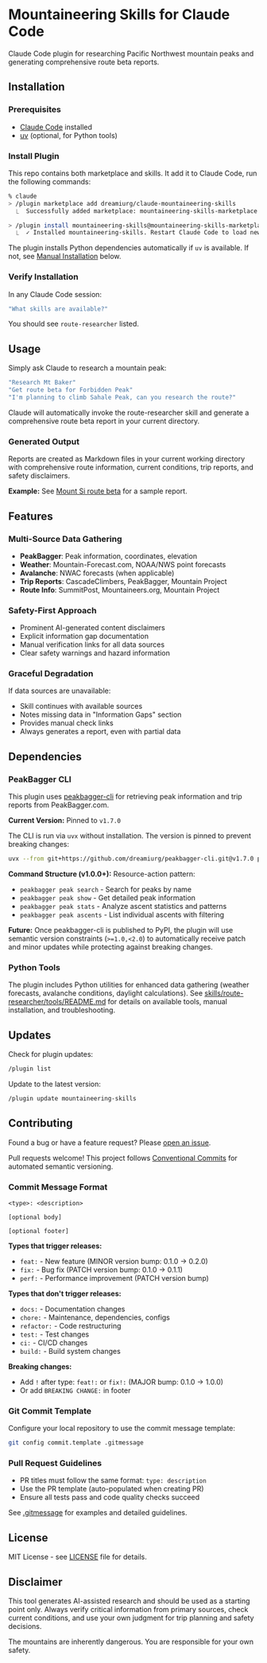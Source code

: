 # Mountaineering Skills for Claude Code

Claude Code plugin for researching Pacific Northwest mountain peaks and generating comprehensive route beta reports.

## Installation

### Prerequisites

- [Claude Code](https://docs.claude.com/claude-code) installed
- [uv](https://docs.astral.sh/uv/) (optional, for Python tools)

### Install Plugin

This repo contains both marketplace and skills. It add it to Claude Code, run the following commands:

```bash
% claude
> /plugin marketplace add dreamiurg/claude-mountaineering-skills
  ⎿  Successfully added marketplace: mountaineering-skills-marketplace

> /plugin install mountaineering-skills@mountaineering-skills-marketplace
  ⎿  ✓ Installed mountaineering-skills. Restart Claude Code to load new plugins.
```

The plugin installs Python dependencies automatically if `uv` is available. If not, see [Manual Installation](#manual-installation) below.

### Verify Installation

In any Claude Code session:

```bash
"What skills are available?"
```

You should see `route-researcher` listed.

## Usage

Simply ask Claude to research a mountain peak:

```bash
"Research Mt Baker"
"Get route beta for Forbidden Peak"
"I'm planning to climb Sahale Peak, can you research the route?"
```

Claude will automatically invoke the route-researcher skill and generate a comprehensive route beta report in your current directory.

### Generated Output

Reports are created as Markdown files in your current working directory with comprehensive route information, current conditions, trip reports, and safety disclaimers.

**Example:** See [Mount Si route beta](skills/route-researcher/examples/2025-10-23-mount-si.md) for a sample report.

## Features

### Multi-Source Data Gathering

- **PeakBagger**: Peak information, coordinates, elevation
- **Weather**: Mountain-Forecast.com, NOAA/NWS point forecasts
- **Avalanche**: NWAC forecasts (when applicable)
- **Trip Reports**: CascadeClimbers, PeakBagger, Mountain Project
- **Route Info**: SummitPost, Mountaineers.org, Mountain Project

### Safety-First Approach

- Prominent AI-generated content disclaimers
- Explicit information gap documentation
- Manual verification links for all data sources
- Clear safety warnings and hazard information

### Graceful Degradation

If data sources are unavailable:
- Skill continues with available sources
- Notes missing data in "Information Gaps" section
- Provides manual check links
- Always generates a report, even with partial data

## Dependencies

### PeakBagger CLI

This plugin uses [peakbagger-cli](https://github.com/dreamiurg/peakbagger-cli) for retrieving peak information and trip reports from PeakBagger.com.

**Current Version:** Pinned to `v1.7.0`

The CLI is run via `uvx` without installation. The version is pinned to prevent breaking changes:
```bash
uvx --from git+https://github.com/dreamiurg/peakbagger-cli.git@v1.7.0 peakbagger peak search ...
```

**Command Structure (v1.0.0+):** Resource-action pattern:
- `peakbagger peak search` - Search for peaks by name
- `peakbagger peak show` - Get detailed peak information
- `peakbagger peak stats` - Analyze ascent statistics and patterns
- `peakbagger peak ascents` - List individual ascents with filtering

**Future:** Once peakbagger-cli is published to PyPI, the plugin will use semantic version constraints (`>=1.0,<2.0`) to automatically receive patch and minor updates while protecting against breaking changes.

### Python Tools

The plugin includes Python utilities for enhanced data gathering (weather forecasts, avalanche conditions, daylight calculations). See [skills/route-researcher/tools/README.md](skills/route-researcher/tools/README.md) for details on available tools, manual installation, and troubleshooting.

## Updates

Check for plugin updates:

```bash
/plugin list
```

Update to the latest version:

```bash
/plugin update mountaineering-skills
```

## Contributing

Found a bug or have a feature request? Please [open an issue](https://github.com/dreamiurg/claude-mountaineering-skills/issues).

Pull requests welcome! This project follows [Conventional Commits](https://www.conventionalcommits.org/) for automated semantic versioning.

### Commit Message Format

```
<type>: <description>

[optional body]

[optional footer]
```

**Types that trigger releases:**
- `feat:` - New feature (MINOR version bump: 0.1.0 → 0.2.0)
- `fix:` - Bug fix (PATCH version bump: 0.1.0 → 0.1.1)
- `perf:` - Performance improvement (PATCH version bump)

**Types that don't trigger releases:**
- `docs:` - Documentation changes
- `chore:` - Maintenance, dependencies, configs
- `refactor:` - Code restructuring
- `test:` - Test changes
- `ci:` - CI/CD changes
- `build:` - Build system changes

**Breaking changes:**
- Add `!` after type: `feat!:` or `fix!:` (MAJOR bump: 0.1.0 → 1.0.0)
- Or add `BREAKING CHANGE:` in footer

### Git Commit Template

Configure your local repository to use the commit message template:

```bash
git config commit.template .gitmessage
```

### Pull Request Guidelines

- PR titles must follow the same format: `type: description`
- Use the PR template (auto-populated when creating PR)
- Ensure all tests pass and code quality checks succeed

See [.gitmessage](.gitmessage) for examples and detailed guidelines.

## License

MIT License - see [LICENSE](LICENSE) file for details.

## Disclaimer

This tool generates AI-assisted research and should be used as a starting point only. Always verify critical information from primary sources, check current conditions, and use your own judgment for trip planning and safety decisions.

The mountains are inherently dangerous. You are responsible for your own safety.
